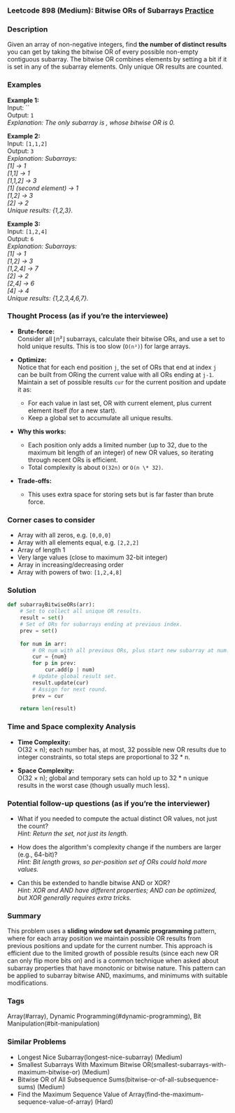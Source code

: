 ### Leetcode 898 (Medium): Bitwise ORs of Subarrays [Practice](https://leetcode.com/problems/bitwise-ors-of-subarrays)

### Description  
Given an array of non-negative integers, find **the number of distinct results** you can get by taking the bitwise OR of every possible non-empty contiguous subarray. The bitwise OR combines elements by setting a bit if it is set in any of the subarray elements. Only unique OR results are counted.

### Examples  

**Example 1:**  
Input: ``  
Output: `1`  
*Explanation: The only subarray is , whose bitwise OR is 0.*

**Example 2:**  
Input: `[1,1,2]`  
Output: `3`  
*Explanation: Subarrays:  
[1] → 1  
[1,1] → 1  
[1,1,2] → 3  
[1] (second element) → 1  
[1,2] → 3  
[2] → 2  
Unique results: {1,2,3}.*

**Example 3:**  
Input: `[1,2,4]`  
Output: `6`  
*Explanation: Subarrays:  
[1] → 1  
[1,2] → 3  
[1,2,4] → 7  
[2] → 2  
[2,4] → 6  
[4] → 4  
Unique results: {1,2,3,4,6,7}.*

### Thought Process (as if you’re the interviewee)  

- **Brute-force:**  
  Consider all ⌊n²⌋ subarrays, calculate their bitwise ORs, and use a set to hold unique results. This is too slow (`O(n³)`) for large arrays.

- **Optimize:**  
  Notice that for each end position `j`, the set of ORs that end at index `j` can be built from ORing the current value with all ORs ending at `j-1`.  
  Maintain a set of possible results `cur` for the current position and update it as:  
  - For each value in last set, OR with current element, plus current element itself (for a new start).  
  - Keep a global set to accumulate all unique results.

- **Why this works:**  
  - Each position only adds a limited number (up to 32, due to the maximum bit length of an integer) of new OR values, so iterating through recent ORs is efficient.
  - Total complexity is about `O(32n)` or `O(n \* 32)`.

- **Trade-offs:**  
  - This uses extra space for storing sets but is far faster than brute force.

### Corner cases to consider  
- Array with all zeros, e.g. `[0,0,0]`  
- Array with all elements equal, e.g. `[2,2,2]`  
- Array of length 1  
- Very large values (close to maximum 32-bit integer)  
- Array in increasing/decreasing order  
- Array with powers of two: `[1,2,4,8]`

### Solution

```python
def subarrayBitwiseORs(arr):
    # Set to collect all unique OR results.
    result = set()
    # Set of ORs for subarrays ending at previous index.
    prev = set()
    
    for num in arr:
        # OR num with all previous ORs, plus start new subarray at num.
        cur = {num}
        for p in prev:
            cur.add(p | num)
        # Update global result set.
        result.update(cur)
        # Assign for next round.
        prev = cur
        
    return len(result)
```

### Time and Space complexity Analysis  

- **Time Complexity:**  
  O(32 × n); each number has, at most, 32 possible new OR results due to integer constraints, so total steps are proportional to 32 \* n.

- **Space Complexity:**  
  O(32 × n); global and temporary sets can hold up to 32 \* n unique results in the worst case (though usually much less).

### Potential follow-up questions (as if you’re the interviewer)  

- What if you needed to compute the actual distinct OR values, not just the count?  
  *Hint: Return the set, not just its length.*

- How does the algorithm's complexity change if the numbers are larger (e.g., 64-bit)?  
  *Hint: Bit length grows, so per-position set of ORs could hold more values.*

- Can this be extended to handle bitwise AND or XOR?  
  *Hint: XOR and AND have different properties; AND can be optimized, but XOR generally requires extra tricks.*

### Summary
This problem uses a **sliding window set dynamic programming** pattern, where for each array position we maintain possible OR results from previous positions and update for the current number. This approach is efficient due to the limited growth of possible results (since each new OR can only flip more bits on) and is a common technique when asked about subarray properties that have monotonic or bitwise nature. This pattern can be applied to subarray bitwise AND, maximums, and minimums with suitable modifications.

### Tags
Array(#array), Dynamic Programming(#dynamic-programming), Bit Manipulation(#bit-manipulation)

### Similar Problems
- Longest Nice Subarray(longest-nice-subarray) (Medium)
- Smallest Subarrays With Maximum Bitwise OR(smallest-subarrays-with-maximum-bitwise-or) (Medium)
- Bitwise OR of All Subsequence Sums(bitwise-or-of-all-subsequence-sums) (Medium)
- Find the Maximum Sequence Value of Array(find-the-maximum-sequence-value-of-array) (Hard)